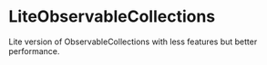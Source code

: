 # LiteObservableCollections

Lite version of ObservableCollections with less features but better performance.

